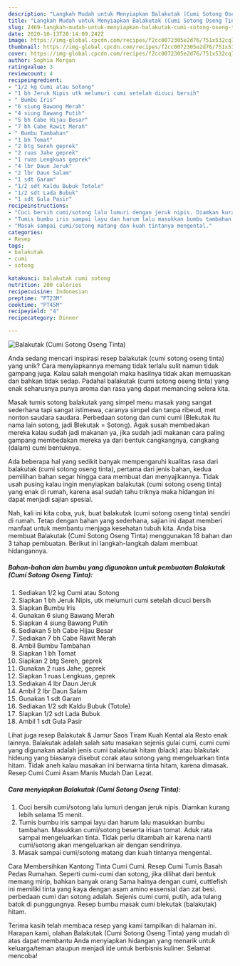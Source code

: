 ```yaml
---
description: "Langkah Mudah untuk Menyiapkan Balakutak (Cumi Sotong Oseng Tinta), Enak"
title: "Langkah Mudah untuk Menyiapkan Balakutak (Cumi Sotong Oseng Tinta), Enak"
slug: 2469-langkah-mudah-untuk-menyiapkan-balakutak-cumi-sotong-oseng-tinta-enak
date: 2020-10-13T20:14:09.242Z
image: https://img-global.cpcdn.com/recipes/f2cc0072305e2d76/751x532cq70/balakutak-cumi-sotong-oseng-tinta-foto-resep-utama.jpg
thumbnail: https://img-global.cpcdn.com/recipes/f2cc0072305e2d76/751x532cq70/balakutak-cumi-sotong-oseng-tinta-foto-resep-utama.jpg
cover: https://img-global.cpcdn.com/recipes/f2cc0072305e2d76/751x532cq70/balakutak-cumi-sotong-oseng-tinta-foto-resep-utama.jpg
author: Sophia Morgan
ratingvalue: 3
reviewcount: 4
recipeingredient:
- "1/2 kg Cumi atau Sotong"
- "1 bh Jeruk Nipis utk melumuri cumi setelah dicuci bersih"
- " Bumbu Iris"
- "6 siung Bawang Merah"
- "4 siung Bawang Putih"
- "5 bh Cabe Hijau Besar"
- "7 bh Cabe Rawit Merah"
- " Bumbu Tambahan"
- "1 bh Tomat"
- "2 btg Sereh geprek"
- "2 ruas Jahe geprek"
- "1 ruas Lengkuas geprek"
- "4 lbr Daun Jeruk"
- "2 lbr Daun Salam"
- "1 sdt Garam"
- "1/2 sdt Kaldu Bubuk Totole"
- "1/2 sdt Lada Bubuk"
- "1 sdt Gula Pasir"
recipeinstructions:
- "Cuci bersih cumi/sotong lalu lumuri dengan jeruk nipis. Diamkan kurang lebih selama 15 menit."
- "Tumis bumbu iris sampai layu dan harum lalu masukkan bumbu tambahan. Masukkan cumi/sotong beserta irisan tomat. Aduk rata sampai mengeluarkan tinta. Tidak perlu ditambah air karena nanti cumi/sotong akan mengeluarkan air dengan sendirinya."
- "Masak sampai cumi/sotong matang dan kuah tintanya mengental."
categories:
- Resep
tags:
- balakutak
- cumi
- sotong

katakunci: balakutak cumi sotong 
nutrition: 200 calories
recipecuisine: Indonesian
preptime: "PT23M"
cooktime: "PT45M"
recipeyield: "4"
recipecategory: Dinner

---
```



![Balakutak (Cumi Sotong Oseng Tinta)](https://img-global.cpcdn.com/recipes/f2cc0072305e2d76/751x532cq70/balakutak-cumi-sotong-oseng-tinta-foto-resep-utama.jpg)

Anda sedang mencari inspirasi resep balakutak (cumi sotong oseng tinta) yang unik? Cara menyiapkannya memang tidak terlalu sulit namun tidak gampang juga. Kalau salah mengolah maka hasilnya tidak akan memuaskan dan bahkan tidak sedap. Padahal balakutak (cumi sotong oseng tinta) yang enak seharusnya punya aroma dan rasa yang dapat memancing selera kita.

Masak tumis sotong balakutak yang simpel menu masak yang sangat sederhana tapi sangat istimewa, caranya simpel dan tanpa ribeud, met nonton saudara saudara. Perbedaan sotong dan cumi cumi (Blekutak itu nama lain sotong, jadi Blekutak = Sotong). Agak susah membedakan mereka kalau sudah jadi makanan ya, jika sudah jadi makanan cara paling gampang membedakan mereka ya dari bentuk cangkangnya, cangkang (dalam) cumi bentuknya.

Ada beberapa hal yang sedikit banyak mempengaruhi kualitas rasa dari balakutak (cumi sotong oseng tinta), pertama dari jenis bahan, kedua pemilihan bahan segar hingga cara membuat dan menyajikannya. Tidak usah pusing kalau ingin menyiapkan balakutak (cumi sotong oseng tinta) yang enak di rumah, karena asal sudah tahu triknya maka hidangan ini dapat menjadi sajian spesial.


Nah, kali ini kita coba, yuk, buat balakutak (cumi sotong oseng tinta) sendiri di rumah. Tetap dengan bahan yang sederhana, sajian ini dapat memberi manfaat untuk membantu menjaga kesehatan tubuh kita. Anda bisa membuat Balakutak (Cumi Sotong Oseng Tinta) menggunakan 18 bahan dan 3 tahap pembuatan. Berikut ini langkah-langkah dalam membuat hidangannya.

<!--inarticleads1-->

##### Bahan-bahan dan bumbu yang digunakan untuk pembuatan Balakutak (Cumi Sotong Oseng Tinta):

1. Sediakan 1/2 kg Cumi atau Sotong
1. Siapkan 1 bh Jeruk Nipis, utk melumuri cumi setelah dicuci bersih
1. Siapkan  Bumbu Iris
1. Gunakan 6 siung Bawang Merah
1. Siapkan 4 siung Bawang Putih
1. Sediakan 5 bh Cabe Hijau Besar
1. Sediakan 7 bh Cabe Rawit Merah
1. Ambil  Bumbu Tambahan
1. Siapkan 1 bh Tomat
1. Siapkan 2 btg Sereh, geprek
1. Gunakan 2 ruas Jahe, geprek
1. Siapkan 1 ruas Lengkuas, geprek
1. Sediakan 4 lbr Daun Jeruk
1. Ambil 2 lbr Daun Salam
1. Gunakan 1 sdt Garam
1. Sediakan 1/2 sdt Kaldu Bubuk (Totole)
1. Siapkan 1/2 sdt Lada Bubuk
1. Ambil 1 sdt Gula Pasir


Lihat juga resep Balakutak &amp; Jamur Saos Tiram Kuah Kental ala Resto enak lainnya. Balakutak adalah salah satu masakan sejenis gulai cumi, cumi cumi yang digunakan adalah jenis cumi balakutak hitam (black) atau blakutak hideung yang biasanya disebut corak atau sotong yang mengeluarkan tinta hitam. Tidak aneh kalau masakan ini berwarna tinta hitam, karena dimasak. Resep Cumi Cumi Asam Manis Mudah Dan Lezat. 

<!--inarticleads2-->

##### Cara menyiapkan Balakutak (Cumi Sotong Oseng Tinta):

1. Cuci bersih cumi/sotong lalu lumuri dengan jeruk nipis. Diamkan kurang lebih selama 15 menit.
1. Tumis bumbu iris sampai layu dan harum lalu masukkan bumbu tambahan. Masukkan cumi/sotong beserta irisan tomat. Aduk rata sampai mengeluarkan tinta. Tidak perlu ditambah air karena nanti cumi/sotong akan mengeluarkan air dengan sendirinya.
1. Masak sampai cumi/sotong matang dan kuah tintanya mengental.


Cara Membersihkan Kantong Tinta Cumi Cumi. Resep Cumi Tumis Basah Pedas Rumahan. Seperti cumi-cumi dan sotong, jika dilihat dari bentuk memang mirip, bahkan banyak orang Sama halnya dengan cumi, cuttlefish ini memiliki tinta yang kaya dengan asam amino essensial dan zat besi. perbedaan cumi dan sotong adalah. Sejenis cumi cumi, putih, ada tulang batok di punggungnya. Resep bumbu masak cumi blekutak (balakutak) hitam. 

Terima kasih telah membaca resep yang kami tampilkan di halaman ini. Harapan kami, olahan Balakutak (Cumi Sotong Oseng Tinta) yang mudah di atas dapat membantu Anda menyiapkan hidangan yang menarik untuk keluarga/teman ataupun menjadi ide untuk berbisnis kuliner. Selamat mencoba!
